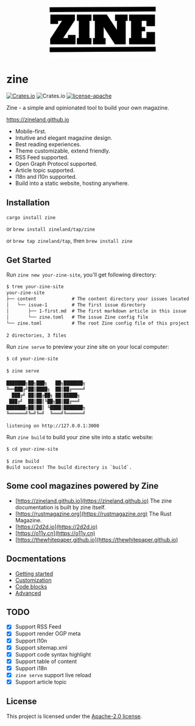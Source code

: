 <p align="center">
    <img align="center" width="280" src="zine.svg">
</p>

# zine

[![Crates.io](https://img.shields.io/crates/v/zine.svg)](https://crates.io/crates/zine)
![Crates.io](https://img.shields.io/crates/d/zine)
[![license-apache](https://img.shields.io/badge/license-Apache-yellow.svg)](./LICENSE)

Zine - a simple and opinionated tool to build your own magazine.

https://zineland.github.io

- Mobile-first.
- Intuitive and elegant magazine design.
- Best reading experiences.
- Theme customizable, extend friendly.
- RSS Feed supported.
- Open Graph Protocol supported.
- Article topic supported.
- I18n and l10n supported.
- Build into a static website, hosting anywhere.

## Installation

`cargo install zine`

or `brew install zineland/tap/zine`

or `brew tap zineland/tap`, then `brew install zine`

## Get Started

Run `zine new your-zine-site`, you'll get following directory:

```
$ tree your-zine-site
your-zine-site
├── content             # The content directory your issues located
│   └── issue-1         # The first issue directory
│       ├── 1-first.md  # The first markdown article in this issue
│       └── zine.toml   # The issue Zine config file
└── zine.toml           # The root Zine config file of this project

2 directories, 3 files
```

Run `zine serve` to preview your zine site on your local computer:

```
$ cd your-zine-site

$ zine serve

███████╗██╗███╗   ██╗███████╗
╚══███╔╝██║████╗  ██║██╔════╝
  ███╔╝ ██║██╔██╗ ██║█████╗
 ███╔╝  ██║██║╚██╗██║██╔══╝
███████╗██║██║ ╚████║███████╗
╚══════╝╚═╝╚═╝  ╚═══╝╚══════╝

listening on http://127.0.0.1:3000
```

Run `zine build` to build your zine site into a static website:

```
$ cd your-zine-site

$ zine build
Build success! The build directory is `build`.
```

## Some cool magazines powered by Zine

- [https://zineland.github.io](https://zineland.github.io) The zine documentation is built by zine itself.
- [https://rustmagazine.org](https://rustmagazine.org) The Rust Magazine.
- [https://2d2d.io](https://2d2d.io)
- [https://o11y.cn](https://o11y.cn)
- [https://thewhitepaper.github.io](https://thewhitepaper.github.io)

## Docmentations

- [Getting started](https://zineland.github.io/getting-started)
- [Customization](https://zineland.github.io/customization)
- [Code blocks](https://zineland.github.io/code-blocks)
- [Advanced](https://zineland.github.io/advanced)

## TODO

- [x] Support RSS Feed
- [x] Support render OGP meta
- [x] Support l10n
- [x] Support sitemap.xml
- [x] Support code syntax highlight
- [x] Support table of content
- [x] Support i18n
- [x] `zine serve` support live reload
- [x] Support article topic

## License

This project is licensed under the [Apache-2.0 license](./LICENSE).
